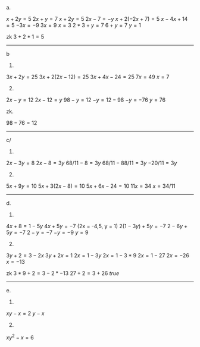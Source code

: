 


a.

$x+2y=5$
$2x+y = 7$
$x + 2y = 5$
$2x - 7 = -y$
$x+2(-2x+7) = 5$
$x -4x+14=5$
$-3x = -9$
$3x = 9$
$x = 3$
$2*3 + y = 7$
$6 + y = 7$
$y = 1$

zk
$3+2*1 = 5$

---

b

1.
$3x+2y = 25$
$3x+2(2x-12) = 25$
$3x +4x - 24 = 25$
$7x = 49$
$x = 7$



2. 

$2x-y = 12$
$2x-12 = y$
$98 - y = 12$
$-y = 12 - 98$
$-y = -76$
$y = 76$


zk. 

$98 - 76= 12$

---


c/

1.
$2x-3y = 8$
$2x - 8 = 3y$
$68/11 - 8 = 3y$
$68/11 - 88/11 = 3y$
$-20/11 = 3y$




2.

$5x+9y = 10$
$5x +3(2x-8) = 10$
$5x + 6x - 24 = 10$
$11x = 34$
$x = 34/11$

---

d.


1.
$4x+8 = 1 - 5y$
$4x + 5y = -7$ (2x = -4,5, y = 1)
$2(1-3y)+5y = -7$
$2 - 6y + 5 y = -7$
$2 - y = -7$
$-y = -9$
$y = 9$

2.
$3y + 2 = 3 - 2x$
$3y + 2x = 1$
$2x = 1 -3y$
$2x = 1 - 3*9$
$2x = 1 - 27$
$2x = -26$
$x = - 13$



zk
$3*9 + 2 = 3 - 2 * -13$
$27+2 = 3 + 26$
$true$

---

e.

1.

$xy-x = 2$
$y - x$

2.
$xy^2 -x = 6$

